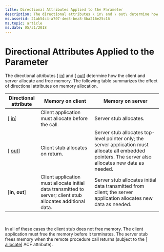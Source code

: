 ```yaml
---
title: Directional Attributes Applied to the Parameter
description: The directional attributes \ in\ and \ out\ determine how the client and server allocate and free memory. The following table summarizes the effect of directional attributes on memory allocation.
ms.assetid: 21ab54c4-a707-4ee3-bea8-8ba216e25c16
ms.topic: article
ms.date: 05/31/2018
---
```


# Directional Attributes Applied to the Parameter

The directional attributes \[ [in](https://docs.microsoft.com/windows/desktop/Midl/in)\] and \[ [out](https://docs.microsoft.com/windows/desktop/Midl/out-idl)\] determine how the client and server allocate and free memory. The following table summarizes the effect of directional attributes on memory allocation.



| Directional attribute    | Memory on client                                                                                            | Memory on server                                                                                                                                        |
|--------------------------|-------------------------------------------------------------------------------------------------------------|---------------------------------------------------------------------------------------------------------------------------------------------------------|
| \[ [in](https://docs.microsoft.com/windows/desktop/Midl/in)\]       | Client application must allocate before the call.                                                           | Server stub allocates.                                                                                                                                  |
| \[ [out](https://docs.microsoft.com/windows/desktop/Midl/out-idl)\] | Client stub allocates on return.                                                                            | Server stub allocates top-level pointer only; the server application must allocate all embedded pointers. The server also allocates new data as needed. |
| \[**in**, **out**\]      | Client application must allocate initial data transmitted to server; client stub allocates additional data. | Server stub allocates initial data transmitted from client; the server application allocates new data as needed.                                        |



 

In all of these cases the client stub does not free memory. The client application must free the memory before it terminates. The server stub frees memory when the remote procedure call returns (subject to the \[ [allocate](https://docs.microsoft.com/windows/desktop/Midl/allocate)\] ACF attribute).

 

 




